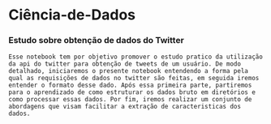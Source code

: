 # Ciência-de-Dados
### Estudo sobre obtenção de dados do Twitter

    Esse notebook tem por objetivo promover o estudo pratico da utilização da api do twitter para obtenção de tweets de um usuário. De modo detalhado, iniciaremos o presente notebook entendendo a forma pela qual as requisições de dados no twitter são feitas, em seguida iremos entender o formato desse dado. Após essa primeira parte, partiremos para o aprendizado de como estruturar os dados bruto em diretórios e como processar essas dados. Por fim, iremos realizar um conjunto de abordagens que visam facilitar a extração de caracteristicas dos dados.
